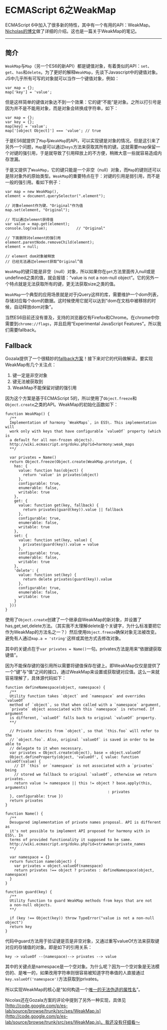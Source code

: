 ECMAScript 6之WeakMap
===

ECMAScript 6中加入了很多新的特性，其中有一个有用的API：WeakMap。[Nicholas的博文](http://www.nczonline.net/blog/2012/11/06/ecmascript-6-collections-part-3-weakmaps/)做了详细的介绍。这也是一篇关于WeakMap的笔记。

* * *

## 简介

`WeakMap`与`Map`（另一个ES6的新API）都是键值对象，有着类似的API：`set`、`get`、`has`和`delete`。为了更好的解释`WeakMap`，先谈下Javascript中的键值对象。JS中几乎所有可写的对象就可以当作一个键值对象，例如：

    var map = {};
    map['key'] = 'value';

但是这样简单的键值对象达不到一个效果：它的键“不能”是对象。之所以打引号是因为并不是不能用对象，而是对象会转换成字符串，如下：

    var map = {};
    var key = {};
    map[key] = 'value';
    map['[object Object]'] === 'value'; // true

于是ES6就提供了`Map`与`WeakMap`的API，可以实现键是对象的情况。但是这引来了另外一个问题，`Map`是可以通过`keys`方法来获取其所有的键。这就需要map保留一个对键的强引用，于是就导致了引用释放上的不方便，稍微大意一些就容易造成内存泄漏。

于是又提供了`WeakMap`，它的键只能是一个非空（null）对象，而`Map`的键则还可以是除对象外的原始类型。`WeakMap`的重要特点在于：对键的引用是弱引用，而不是一般的强引用。看如下例子：

    var map = new WeakMap(),
    element = document.querySelector(".element");

    // 对象element作为键，"Original"作为值
    map.set(element, "Original");

    // 可以通过element获得值
    var value = map.get(element);
    console.log(value);             // "Original"

    // 下面删除对element的强引用
    element.parentNode.removeChild(element);
    element = null;

    // element dom对象被释放
    // 已经无法通过element获取“Original”值

`WeakMap`的键只能是非空（null）对象，所以如果你在`get`方法里面传入null或是undefined之类的值，就会报错：“value is not a non-null object”。它的另外一个特点就是无法获取所有的键，更无法获取size之类的值。

`WeakMap`一个典型的应用场景就是对于jQuery这样的库，需要维护一个dom列表，存储对应每个dom的数据。这时候使用它就可以达到“dom在文档中被移除的时候，自动释放dom对象”。

当然ES6目前还没有普及，支持的浏览器仅有Firefox和Chrome。在chrome中你需要到`chrome://flags`，并且启用“Experimental JavaScript Features”。所以我们需要fallback。

## Fallback

Gozala提供了一个很精妙的[fallback方案](https://gist.github.com/1269991)！接下来对它的代码做解读。要实现WeakMap有几个关注点：

1.  键一定是非空对象
2.  键无法被获取到
3.  WeakMap不能保留对键的强引用

因为这个方案是基于ECMAScript 5的，所以使用了`Object.freeze`和`Object.create`之类的API。WeakMap的初始化函数如下：

    function WeakMap() {
      /**
      Implementation of harmony `WeakMaps`, in ES5\. This implementation will
      work only with keys that have configurable `valueOf` property (which is
      a default for all non-frozen objects).
      http://wiki.ecmascript.org/doku.php?id=harmony:weak_maps
      **/

      var privates = Name()
      return Object.freeze(Object.create(WeakMap.prototype, {
        has: {
          value: function has(object) {
            return 'value' in privates(object)
          },
          configurable: true,
          enumerable: false,
          writable: true
        },
        get: {
          value: function get(key, fallback) {
            return privates(guard(key)).value || fallback
          },
          configurable: true,
          enumerable: false,
          writable: true
        },
        set: {
          value: function set(key, value) {
            privates(guard(key)).value = value
          },
          configurable: true,
          enumerable: false,
          writable: true
        },
        'delete': {
          value: function set(key) {
            return delete privates(guard(key)).value
          },
          configurable: true,
          enumerable: false,
          writable: true
        }
      }))
    }

使用了`Object.create`创建了一个继承自WeakMap的新对象，并设置了has,get,set,delete方法。（其实我不太理解delete是个关键字，为什么标准要把它作为WeakMap的方法名之一？）然后使用`Object.freeze`确保对象无法被改变。避免有人通过`map.a = 'string'`这样或其他方式去修改对象。

其中的关键点在于`var privates = Name()`一句。privates方法是用来“依据键获取键值”。

因为不能保存键的强引用所以需要将键值保存在键上。即WeakMap仅仅是提供了一个“键”与“值”之间的接口，通过WeakMap来设置或获取键对应值。这么一来就容易理解了，具体源代码如下：

    function defineNamespace(object, namespace) {
      /**
      Utility function takes `object` and `namespace` and overrides `valueOf`
      method of `object`, so that when called with a `namespace` argument,
      `private` object associated with this `namespace` is returned. If argument
      is different, `valueOf` falls back to original `valueOf` property.
      **/

      // Private inherits from `object`, so that `this.foo` will refer to the
      // `object.foo`. Also, original `valueOf` is saved in order to be able to
      // delegate to it when necessary.
      var privates = Object.create(object), base = object.valueOf
      Object.defineProperty(object, 'valueOf', { value: function valueOf(value) {
        // If `this` or `namespace` is not associated with a `privates` being
        // stored we fallback to original `valueOf`, otherwise we return privates.
        return value != namespace || this != object ? base.apply(this, arguments)
                                                  : privates
      }, configurable: true })
      return privates
    }

    function Name() {
      /**
      Desugared implementation of private names proposal. API is different as
      it's not possible to implement API proposed for harmony with in ES5\. In
      terms of provided functionality it supposed to be same.
      http://wiki.ecmascript.org/doku.php?id=strawman:private_names
      **/

      var namespace = {}
      return function name(object) {
        var privates = object.valueOf(namespace)
        return privates !== object ? privates : defineNamespace(object, namespace)
      }
    }

    function guard(key) {
      /**
      Utility function to guard WeakMap methods from keys that are not
      a non-null objects.
      **/

      if (key !== Object(key)) throw TypeError("value is not a non-null object")
      return key
    }

代码中guard方法用于验证键是否是非空对象，又通过重写valueOf方法来获取键对应的存储值的对象。即是如下的引用关系：

    key -> valueOf --(namespace)--> privates --> value

其中的关键点是namespace是一个空对象。为什么呢？因为一个空对象是无法模仿的、是唯一的，如果改用字符串则很容易被知道字符串值的人直接通过`key.valueOf('namespace')`方法获取到privates。

所以实现WeakMap的核心是“如何构造一个[唯一的无法伪造的属性名](http://wiki.ecmascript.org/doku.php?id=strawman:private_names)”。

Nicolas还在Gozala方案的评论中提到了另外一种实现，具体见[http://code.google.com/p/es-lab/source/browse/trunk/src/ses/WeakMap.js](http://code.google.com/p/es-lab/source/browse/trunk/src/ses/WeakMap.js)。我还没有仔细看～

